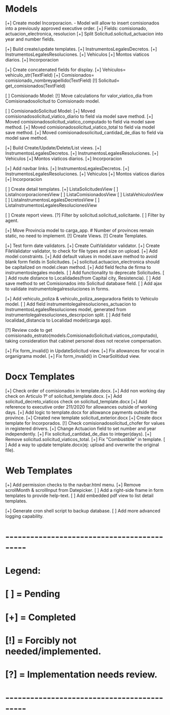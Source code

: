 # Models
[+] Create model Incorporacion.
    - Model will allow to insert comisionados into a previously approved executive order.
    [+] Fields: comisionado, actuacion_electronica, resolucion
[+] Split Solicitud.solicitud_actuacion into year and number fields.

[+] Build create/update templates.
    [+] InstrumentosLegalesDecretos.
    [+] InstrumentosLegalesResoluciones.
    [+] Vehiculos
    [+] Montos viaticos diarios.
    [+] Incorporacion

[+] Create concatenated fields for display.
    [+] Vehículos= vehiculo_str(TextField)
    [+] Comisionados= comisionado_nombreyapellido(TextField)
    [!] Solicitud= get_comisionados(TextField)

[ ] Comisionado Model:
    [!] Move calculations for valor_viatico_dia from Comisionadosolicitud to Comisionado model.

[ ] ComisionadoSolicitud Model:
    [+] Moved comisionadosolicitud_viatico_diario to field via model save method.
    [+] Moved comisionadosolicitud_viatico_computado to field via model save method.
    [+] Moved comisionadosolicitud_viatico_total to field via model save method.
    [+] Moved comisionadosolicitud_cantidad_de_dias to field via model save method.

[+] Build Create/Update/Delete/List views.
    [+] InstrumentosLegalesDecretos.
    [+] InstrumentosLegalesResoluciones.
    [+] Vehiculos
    [+] Montos viaticos diarios.
    [+] Incorporacion

[+] Add navbar links.
    [+] InstrumentosLegalesDecretos.
    [+] InstrumentosLegalesResoluciones.
    [+] Vehiculos
    [+] Montos viaticos diarios
    [+] Incorporacion

[ ] Create detail templates.
    [+] ListaSolicitudesView
    [ ] ListaIncorporacionesView
    [ ] ListaComisionadosView
    [ ] ListaVehiculosView
    [ ] ListaInstrumentosLegalesDecretosView
    [ ] ListaInstrumentosLegalesResolucionesView

[ ] Create report views.
    [?] Filter by solicitud.solicitud_solicitante.
    [ ] Filter by agent.

[+] Move Provincia model to carga_app.
    # Number of provinces remain static, no need to implement.
    [!] Create Views.
    [!] Create Templates.

[+] Test form date validators.
[+] Create CuitValidator validator.
[+] Create FileValidator validator, to check for file types and size on upload.
[+] Add model constraints.
[+] Add default values in model.save method to avoid blank form fields in Solicitudes.
[+] solicitud.actuacion_electronica should be capitalized on model.clean method.
[+] Add field fecha de firma to instrumentoslegales models.
[ ] Add functionality to deprecate Solicitudes.
[ ] Add route distance to Localidades(from Capital city, Resistencia).
[ ] Add save method to set Comisionados into Solicitud database field.
[ ] Add ajax to validate instrumentolegalresoluciones in forms.

[+] Add vehiculo_poliza & vehiculo_poliza_aseguradora fields to Vehiculo model.
[ ] Add field instrumentolegalresoluciones_actuacion to InstrumentosLegalesResoluciones model, generated from instrumentolegalresoluciones_descripcion split.
[ ] Add field localidad_distancia to Localidad model(carga app).

[?] Review code to get comisionado_estrato(models.ComisionadoSolicitud.viaticos_computado), taking consideration that cabinet personel does not receive compensation.

[+] Fix form_invalid() in UpdateSolicitud view.
[+] Fix allowances for vocal in organigrama model.
[+] Fix form_invalid() in CrearSolitidud view.

# Docx Templates
[+] Check order of comisionados in template.docx.
[+] Add non working day check on Articulo 1º of solicitud_template.docx.
[+] Add solicitud_decreto_viaticos check on solicitud_template.docx
[+] Add reference to executive order 211/2020 for allowances outside of working days.
[+] Add logic to template.docx for allowance payments outside the province.
    [+] Created new template solicitud_exterior.docx
[+] Create docx template for Incorporados.
[!] Check comisionadosolicitud_chofer for values in registered drivers.
[+] Change Actuacion field to set number and year independently.
[+] Fix solicitud_cantidad_de_dias to integer(days).
[+] Remove solicitud.solicitud_viaticos_total.
[+] Fix "Combustible" in template.
[ ] Add a way to update template.docx(ej: upload and overwrite the original file).

# Web Templates
[+] Add permission checks to the navbar.html menu.
[+] Remove scrollMonth & scrollInput from Datepicker.
[ ] Add a right-side frame in form templates to provide help-text.
[ ] Add embedded pdf view to list detail templates.

[+] Generate cron shell script to backup database.
[ ] Add more advanced logging capability.


# ------------------------------------------- #
# Legend:                                     #
#     [ ] = Pending                           #
#     [+] = Completed                         #
#     [!] = Forcibly not needed/implemented.  #
#     [?] = Implementation needs review.      #
# ------------------------------------------- #
